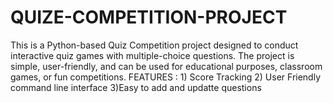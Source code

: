 # QUIZE-COMPETITION-PROJECT
This is a Python-based Quiz Competition project designed to conduct interactive quiz games with multiple-choice questions. The project is simple, user-friendly, and can be used for educational purposes, classroom games, or fun competitions. FEATURES : 1) Score Tracking 2) User Friendly command line interface 3)Easy to add and updatte questions 
